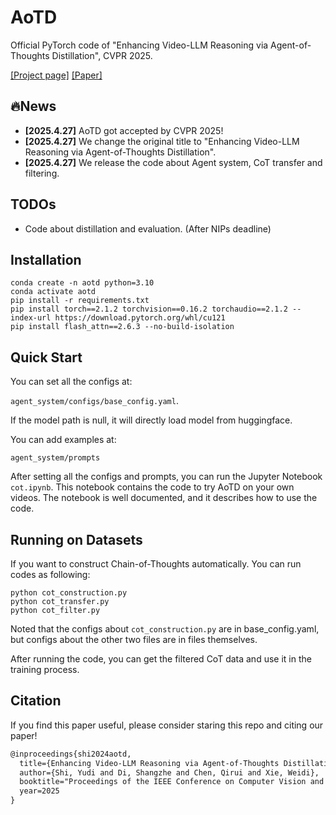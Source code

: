 # AoTD
Official PyTorch code of "Enhancing Video-LLM Reasoning via Agent-of-Thoughts Distillation", CVPR 2025.

[[Project page]](https://zhengrongz.github.io/AoTD/) [[Paper]](https://arxiv.org/abs/2412.01694)


## 🔥News
* **[2025.4.27]** AoTD got accepted by CVPR 2025!
* **[2025.4.27]** We change the original title to "Enhancing Video-LLM Reasoning via Agent-of-Thoughts Distillation".
* **[2025.4.27]** We release the code about Agent system, CoT transfer and filtering.

## TODOs
* Code about distillation and evaluation. (After NIPs deadline)

## Installation
```
conda create -n aotd python=3.10
conda activate aotd
pip install -r requirements.txt
pip install torch==2.1.2 torchvision==0.16.2 torchaudio==2.1.2 --index-url https://download.pytorch.org/whl/cu121
pip install flash_attn==2.6.3 --no-build-isolation
```

## Quick Start
You can set all the configs at:

`agent_system/configs/base_config.yaml`.

If the model path is null, it will directly load model from huggingface.

You can add examples at:

`agent_system/prompts`

After setting all the configs and prompts, you can run the Jupyter Notebook `cot.ipynb`. This notebook contains the code to try AoTD on your own videos. The notebook is well documented, and it describes how to use the code.

## Running on Datasets
If you want to construct Chain-of-Thoughts automatically. You can run codes as following:
```
python cot_construction.py
python cot_transfer.py
python cot_filter.py
```
Noted that the configs about `cot_construction.py` are in base_config.yaml, but configs about the other two files are in files themselves.

After running the code, you can get the filtered CoT data and use it in the training process.

## Citation
If you find this paper useful, please consider staring this repo and citing our paper!
```latex
@inproceedings{shi2024aotd,
  title={Enhancing Video-LLM Reasoning via Agent-of-Thoughts Distillation},
  author={Shi, Yudi and Di, Shangzhe and Chen, Qirui and Xie, Weidi},
  booktitle="Proceedings of the IEEE Conference on Computer Vision and Pattern Recognition",
  year=2025
}
```